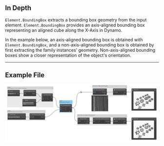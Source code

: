 ## In Depth
`Element.BoundingBox` extracts a bounding box geometry from the input element. `Element.BoundingBox` provides an axis-aligned bounding box representing an aligned cube along the X-Axis in Dynamo.

In the example below, an axis-aligned bounding box is obtained with `Element.BoundingBox`, and a non-axis-aligned bounding box is obtained by first extracting the family instances' geometry. Non-axis-aligned bounding boxes show a closer representation of the object's orientation.
___
## Example File

![Element.BoundingBox](./Revit.Elements.Element.BoundingBox_img.jpg)